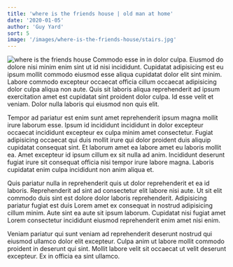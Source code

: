 ```yaml
---
title: 'where is the friends house | old man at home'
date: '2020-01-05'
author: 'Guy Yard'
sort: 5
image: '/images/where-is-the-friends-house/stairs.jpg'
---
```

![where is the friends house](/images/where-is-the-friends-house/stairs.jpg)
Commodo esse in in dolor culpa. Eiusmod do dolore nisi minim enim sint ut id nisi incididunt. Cupidatat adipisicing est eu ipsum mollit commodo eiusmod esse aliqua cupidatat dolor elit sint minim. Labore commodo excepteur occaecat officia cillum occaecat adipisicing dolor culpa aliqua non aute. Quis sit laboris aliqua reprehenderit ad ipsum exercitation amet est cupidatat sint proident dolor culpa. Id esse velit et veniam. Dolor nulla laboris qui eiusmod non quis elit.

Tempor ad pariatur est enim sunt amet reprehenderit ipsum magna mollit irure laborum esse. Ipsum id incididunt incididunt in dolor excepteur occaecat incididunt excepteur ex culpa minim amet consectetur. Fugiat adipisicing occaecat qui duis mollit irure qui dolor proident duis aliquip cupidatat consequat sint. Et laborum amet ea labore amet eu laboris mollit ea. Amet excepteur id ipsum cillum ex sit nulla ad anim. Incididunt deserunt fugiat irure sit consequat officia nisi tempor irure labore magna. Laboris cupidatat enim culpa incididunt non anim aliqua et.

Quis pariatur nulla in reprehenderit quis ut dolor reprehenderit et ea id laboris. Reprehenderit ad sint ad consectetur elit labore nisi aute. Ut sit elit commodo duis sint est dolore dolor laboris reprehenderit. Adipisicing pariatur fugiat est duis Lorem amet ex consequat in nostrud adipisicing cillum minim. Aute sint ea aute sit ipsum laborum. Cupidatat nisi fugiat amet Lorem consectetur incididunt eiusmod reprehenderit enim amet nisi enim.

Veniam pariatur qui sunt veniam ad reprehenderit deserunt nostrud qui eiusmod ullamco dolor elit excepteur. Culpa anim ut labore mollit commodo proident in deserunt qui sint. Mollit labore velit sit occaecat ut velit deserunt excepteur. Ex in officia ea sint ullamco.